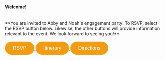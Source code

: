 #### **Welcome!** 
<br>
**You are invited to Abby and Noah's engagement party! To RSVP, select the RSVP button below. Likewise, the other buttons will provide information relevant to the event. We look forward to seeing you!**
<br> <br> 
<a href="https://githerdone17.github.io/MyPerfectWedding/SubPages/RSVP" target="_blank">
    <button style="background-color: #f39c12; color: white; padding: 12px 25px; font-size: 16px; border: none; border-radius: 50px; cursor: pointer;">
        RSVP
    </button>
</a>
<a href="https://githerdone17.github.io/MyPerfectWedding/SubPages/Itinerary" target="_blank">
    <button style="background-color: #f39c12; color: white; padding: 12px 25px; font-size: 16px; border: none; border-radius: 50px; cursor: pointer;">
        Itinerary
    </button>
</a>
<a href="https://githerdone17.github.io/MyPerfectWedding/SubPages/Directions" target="_blank">
    <button style="background-color: #f39c12; color: white; padding: 12px 25px; font-size: 16px; border: none; border-radius: 50px; cursor: pointer;">
        Directions
    </button>
</a>
</p>



